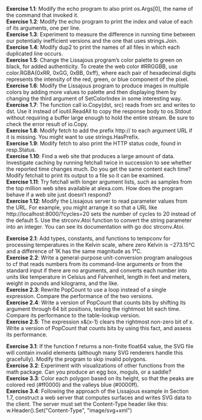 **Exercise 1.1**: Modify the echo program to also print os.Args[0], the name of the command that invoked it.  
**Exercise 1.2**: Modify the echo program to print the index and value of each of its arguments, one per line.  
**Exercise 1.3**: Experiment to measure the difference in running time between our potentially inefficient versions and the one that uses strings.Join.  
**Exercise 1.4**: Modify dup2 to print the names of all files in which each duplicated line occurs.  
**Exercise 1.5**: Change the Lissajous program’s color palette to green on black, for added authenticity. To create the web color #RRGGBB, use color.RGBA{0xRR, 0xGG, 0xBB, 0xff}, where each pair of hexadecimal digits represents the intensity of the red, green, or blue component of the pixel.  
**Exercise 1.6**: Modify the Lissajous program to produce images in multiple colors by adding more values to palette and then displaying them by changing the third argument of SetColorIndex in some interesting way.  
**Exercise 1.7**: The function call io.Copy(dst, src) reads from src and writes to dst. Use it instead of ioutil.ReadAll to copy the response body to os.Stdout without requiring a buffer large enough to hold the entire stream. Be sure to check the error result of io.Copy.  
**Exercise 1.8**: Modify fetch to add the prefix http:// to each argument URL if it is missing. You might want to use strings.HasPrefix.  
**Exercise 1.9**: Modify fetch to also print the HTTP status code, found in resp.Status.  
**Exercise 1.10**: Find a web site that produces a large amount of data. Investigate caching by running fetchall twice in succession to see whether the reported time changes much. Do you get the same content each time? Modify fetchall to print its output to a file so it can be examined.  
**Exercise 1.11**: Try fetchall with longer argument lists, such as samples from the top million web sites available at alexa.com. How does the program behave if a web site just doesn’t respond?  
**Exercise 1.12**: Modify the Lissajous server to read parameter values from the URL. For example, you might arrange it so that a URL like http://localhost:8000/?cycles=20 sets the number of cycles to 20 instead of the default 5. Use the strconv.Atoi function to convert the string parameter into an integer. You can see its documentation with go doc strconv.Atoi.  
  
**Exercise 2.1**: Add types, constants, and functions to tempconv for processing temperatures in the Kelvin scale, where zero Kelvin is −273.15°C and a difference of 1K has the same magnitude as 1°C.  
**Exercise 2.2**: Write a general-purpose unit-conversion program analogous to cf that reads numbers from its command-line arguments or from the standard input if there are no arguments, and converts each number into units like temperature in Celsius and Fahrenheit, length in feet and meters, weight in pounds and kilograms, and the like.  
**Exercise 2.3**: Rewrite PopCount to use a loop instead of a single expression. Compare the performance of the two versions.  
**Exercise 2.4**: Write a version of PopCount that counts bits by shifting its argument through 64 bit positions, testing the rightmost bit each time. Compare its performance to the table-lookup version.  
**Exercise 2.5**: The expression x&(x-1) clears the rightmost non-zero bit of x. Write a version of PopCount that counts bits by using this fact, and assess its performance.  
  
**Exercise 3.1**: If the function f returns a non-finite float64 value, the SVG file will contain invalid <polygon> elements (although many SVG renderers handle this gracefully). Modify the program to skip invalid polygons.  
**Exercise 3.2**: Experiment with visualizations of other functions from the math package. Can you produce an egg box, moguls, or a saddle?  
**Exercise 3.3**: Color each polygon based on its height, so that the peaks are colored red (#ff0000) and the valleys blue (#0000ff).  
**Exercise 3.4**: Following the approach of the Lissajous example in Section 1.7, construct a web server that computes surfaces and writes SVG data to the client. The server must set the Content-Type header like this: w.Header().Set("Content-Type", "image/svg+xml")
